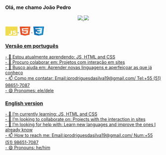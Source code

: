 ### Olá, me chamo João Pedro

<div align="center">
  <a href="https://github.com/Ryuuji21">
  <img height="150em" src="https://github-readme-stats.vercel.app/api?username=Ryuuji21&show_icons=true&theme=dark&include_all_commits=true&count_private=true"/>
  <img height="150em" src="https://github-readme-stats.vercel.app/api/top-langs/?username=Ryuuji21&layout=compact&langs_count=7&theme=dark"/>
</div>
  
  <div style="display: inline_block"><br>
  <img align="center" alt="Rafa-Js" height="30" width="40" src="https://raw.githubusercontent.com/devicons/devicon/master/icons/javascript/javascript-plain.svg">
  <img align="center" alt="Rafa-HTML" height="30" width="40" src="https://raw.githubusercontent.com/devicons/devicon/master/icons/html5/html5-original.svg">
  <img align="center" alt="Rafa-CSS" height="30" width="40" src="https://raw.githubusercontent.com/devicons/devicon/master/icons/css3/css3-original.svg">
</div>

  <h3>Versão em português</h3>
 <div>
- 🌱 Estou atualmente aprendendo: JS, HTML and CSS
   <br>
- 👯 Procuro colaborar em: Projetos com interação em sites
   <br>
- 🤔 Busco ajuda em: Aprender novas linguagens e aperfeiçoar as que já conheço
   <br>
- 📫 Como me contatar: Email:jprodriguesdasilva19@gmail.com/ Tel:+55 (51) 98651-7087
   <br>
- 😄 Pronomes: ele/dele
   <br>
<div>
  
  <h3>English version</h3>
 <div>
- 🌱 I’m currently learning: JS, HTML and CSS
   <br>
- 👯 I’m looking to collaborate on: Projects with the interaction in sites
   <br>
- 🤔 I’m looking for help with: Learn new languages and improve the ones I already know
   <br>
- 📫 How to reach me: Email:jprodriguesdasilva19@gmail.com/ Num:+55 (51) 98651-7087
   <br>
- 😄 Pronouns: he/him
   <br>
<div>
